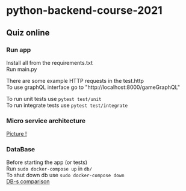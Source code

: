 # python-backend-course-2021

## Quiz online

### Run app

Install all from the requirements.txt  
Run main.py  


There are some example HTTP requests in the test.http   
To use graphQL interface go to "http://localhost:8000/gameGraphQL"

To run unit tests use `pytest test/unit`  
To run integrate tests use `pytest test/integrate`  

### Micro service architecture
[Picture !](https://docs.google.com/drawings/d/1lLF9a6OtFHs5odExkDpHQsIgcV9VS5fVMAp4ajwDGx8/edit?usp=sharing)


### DataBase
Before starting the app (or tests)  
Run `sudo docker-compose up` in `db/`  
To shut down db use `sudo docker-compose down`  
[DB-s comparison](https://docs.google.com/document/d/1mR2bJBGvuYa_xJmuVlW2MEsyAbVhNyqChmuHr4vP02g/edit?usp=sharing)